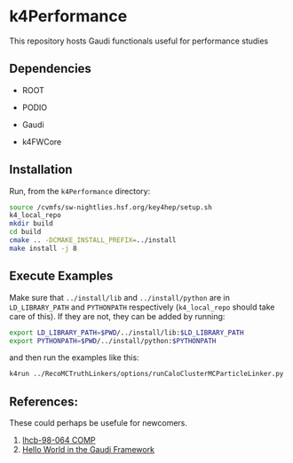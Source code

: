 # k4Performance


This repository hosts Gaudi functionals useful for performance studies


## Dependencies

* ROOT

* PODIO

* Gaudi

* k4FWCore

## Installation

Run, from the `k4Performance` directory:

``` bash
source /cvmfs/sw-nightlies.hsf.org/key4hep/setup.sh
k4_local_repo
mkdir build
cd build
cmake .. -DCMAKE_INSTALL_PREFIX=../install
make install -j 8
```

## Execute Examples

Make sure that `../install/lib` and `../install/python` are in `LD_LIBRARY_PATH`
and `PYTHONPATH` respectively (`k4_local_repo` should take care of this).
If they are not, they can be added by running:
``` bash
export LD_LIBRARY_PATH=$PWD/../install/lib:$LD_LIBRARY_PATH
export PYTHONPATH=$PWD/../install/python:$PYTHONPATH
```
and then run the examples like this:

``` bash
k4run ../RecoMCTruthLinkers/options/runCaloClusterMCParticleLinker.py
```


## References:
These could perhaps be usefule for newcomers.
1. [lhcb-98-064 COMP](https://cds.cern.ch/record/691746/files/lhcb-98-064.pdf)
2. [Hello World in the Gaudi Framework](https://lhcb.github.io/DevelopKit/02a-gaudi-helloworld)
